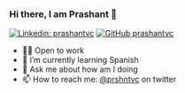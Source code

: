 ### Hi there, I am Prashant 👋

[![Linkedin: prashantvc](https://img.shields.io/badge/-prashantvc-blue?style=flat-square&logo=Linkedin&logoColor=white&link=https://www.linkedin.com/in/prashantvc)](https://www.linkedin.com/in/prashantvc/)
[![GitHub prashantvc](https://img.shields.io/github/followers/prashantvc?label=follow&style=social)](https://github.com/prashantvc)

- 👨‍💻 Open to work
- 🌱 I’m currently learning Spanish
- 💬 Ask me about how am I doing
- 📫 How to reach me: [@prshntvc](https://twitter.com/prshntvc) on twitter
